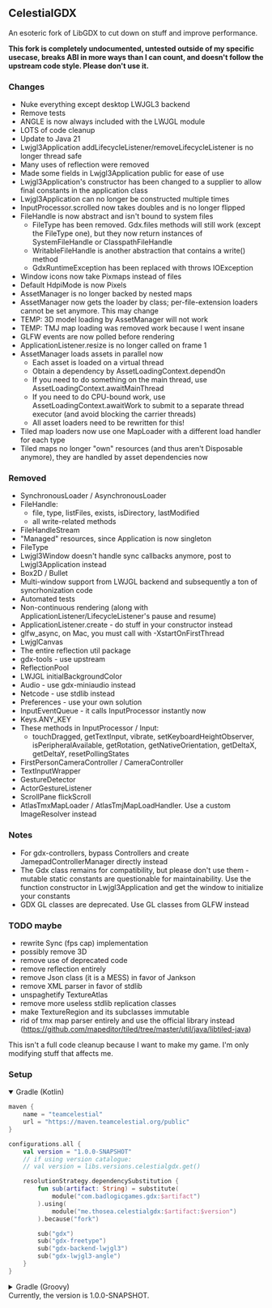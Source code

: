 ## CelestialGDX

An esoteric fork of LibGDX to cut down on stuff and improve performance.

**This fork is completely undocumented, untested outside of my specific usecase, breaks ABI in more ways than I can count, and doesn't follow the upstream code style. Please don't use it.**

### Changes
- Nuke everything except desktop LWJGL3 backend
- Remove tests
- ANGLE is now always included with the LWJGL module
- LOTS of code cleanup
- Update to Java 21
- Lwjgl3Application addLifecycleListener/removeLifecycleListener is no longer thread safe
- Many uses of reflection were removed
- Made some fields in Lwjgl3Application public for ease of use
- Lwjgl3Application's constructor has been changed to a supplier to allow final constants in the application class
- Lwjgl3Application can no longer be constructed multiple times
- InputProcessor.scrolled now takes doubles and is no longer flipped
- FileHandle is now abstract and isn't bound to system files
    - FileType has been removed. Gdx.files methods will still work (except the FileType one), but they now return instances of SystemFileHandle or ClasspathFileHandle
    - WritableFileHandle is another abstraction that contains a write() method
    - GdxRuntimeException has been replaced with throws IOException
- Window icons now take Pixmaps instead of files
- Default HdpiMode is now Pixels
- AssetManager is no longer backed by nested maps
- AssetManager now gets the loader by class; per-file-extension loaders cannot be set anymore. This may change
- TEMP: 3D model loading by AssetManager will not work
- TEMP: TMJ map loading was removed work because I went insane
- GLFW events are now polled before rendering
- ApplicationListener.resize is no longer called on frame 1
- AssetManager loads assets in parallel now
    - Each asset is loaded on a virtual thread
    - Obtain a dependency by AssetLoadingContext.dependOn
    - If you need to do something on the main thread, use AssetLoadingContext.awaitMainThread
    - If you need to do CPU-bound work, use AssetLoadingContext.awaitWork to submit to a separate thread executor (and avoid blocking the carrier threads)
    - All asset loaders need to be rewritten for this!
- Tiled map loaders now use one MapLoader with a different load handler for each type
- Tiled maps no longer "own" resources (and thus aren't Disposable anymore), they are handled by asset dependencies now

### Removed
- SynchronousLoader / AsynchronousLoader
- FileHandle:
    - file, type, listFiles, exists, isDirectory, lastModified
    - all write-related methods
- FileHandleStream
- "Managed" resources, since Application is now singleton
- FileType
- Lwjgl3Window doesn't handle sync callbacks anymore, post to Lwjgl3Application instead
- Box2D / Bullet
- Multi-window support from LWJGL backend and subsequently a ton of syncrhonization code
- Automated tests
- Non-continuous rendering (along with ApplicationListener/LifecycleListener's pause and resume)
- ApplicationListener.create - do stuff in your constructor instead
- glfw_async, on Mac, you must call with -XstartOnFirstThread
- LwjglCanvas
- The entire reflection util package
- gdx-tools - use upstream
- ReflectionPool
- LWJGL initialBackgroundColor
- Audio - use gdx-miniaudio instead
- Netcode - use stdlib instead
- Preferences - use your own solution
- InputEventQueue - it calls InputProcessor instantly now
- Keys.ANY_KEY
- These methods in InputProcessor / Input:
    - touchDragged, getTextInput, vibrate, setKeyboardHeightObserver, isPeripheralAvailable, getRotation, getNativeOrientation, getDeltaX, getDeltaY, resetPollingStates
- FirstPersonCameraController / CameraController
- TextInputWrapper
- GestureDetector
- ActorGestureListener
- ScrollPane flickScroll
- AtlasTmxMapLoader / AtlasTmjMapLoadHandler. Use a custom ImageResolver instead

### Notes
- For gdx-controllers, bypass Controllers and create JamepadControllerManager directly instead
- The Gdx class remains for compatibility, but please don't use them - mutable static constants are questionable for maintainability. Use the function constructor in Lwjgl3Application and get the window to initialize your constants
- GDX GL classes are deprecated. Use GL classes from GLFW instead

### TODO maybe
- rewrite Sync (fps cap) implementation
- possibly remove 3D
- remove use of deprecated code
- remove reflection entirely
- remove Json class (it is a MESS) in favor of Jankson
- remove XML parser in favor of stdlib
- unspaghetify TextureAtlas
- remove more useless stdlib replication classes
- make TextureRegion and its subclasses immutable
- rid of tmx map parser entirely and use the official library instead (https://github.com/mapeditor/tiled/tree/master/util/java/libtiled-java)

This isn't a full code cleanup because I want to make my game. I'm only modifying stuff that affects me.

### Setup
<details open>
<summary>Gradle (Kotlin)</summary>

```kotlin
maven {
    name = "teamcelestial"
    url = "https://maven.teamcelestial.org/public"
}
```

```kotlin
configurations.all {
    val version = "1.0.0-SNAPSHOT"
    // if using version catalogue:
    // val version = libs.versions.celestialgdx.get()

    resolutionStrategy.dependencySubstitution {
        fun sub(artifact: String) = substitute(
            module("com.badlogicgames.gdx:$artifact")
        ).using(
            module("me.thosea.celestialgdx:$artifact:$version")
        ).because("fork")

        sub("gdx")
        sub("gdx-freetype")
        sub("gdx-backend-lwjgl3")
        sub("gdx-lwjgl3-angle")
    }
}
```

</details>
<details>
<summary>Gradle (Groovy)</summary>

```groovy
maven {
    name "teamcelestial"
    url "https://maven.teamcelestial.org/public"
}
```

```groovy
configurations.all {
    val version = "1.0.0-SNAPSHOT"
    resolutionStrategy.dependencySubstitution {
        def sub = { String artifact ->
            substitute module("com.badlogicgames.gdx:$artifact") using module("me.thosea.celestialgdx:$artifact:$version") because "fork"
        }
        sub("gdx")
        sub("gdx-freetype")
        sub("gdx-backend-lwjgl3")
        sub("gdx-lwjgl3-angle")
    }
}
```

</details>
Currently, the version is 1.0.0-SNAPSHOT.